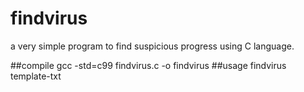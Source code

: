 # findvirus

a very simple program to find suspicious progress using C language.

##compile
gcc -std=c99 findvirus.c -o findvirus
##usage
findvirus template-txt
